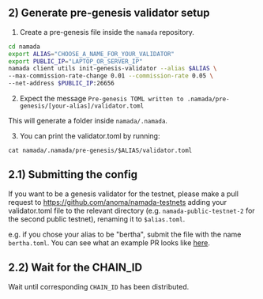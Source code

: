 ## 2) Generate pre-genesis validator setup

1. Create a pre-genesis file inside the `namada` repository.
``` bash
cd namada
export ALIAS="CHOOSE_A_NAME_FOR_YOUR_VALIDATOR"
export PUBLIC_IP="LAPTOP_OR_SERVER_IP"
namada client utils init-genesis-validator --alias $ALIAS \
--max-commission-rate-change 0.01 --commission-rate 0.05 \
--net-address $PUBLIC_IP:26656
```
2. Expect the message `Pre-genesis TOML written to .namada/pre-genesis/[your-alias]/validator.toml`

This will generate a folder inside `namada/.namada`.

3. You can print the validator.toml by running: 

`cat namada/.namada/pre-genesis/$ALIAS/validator.toml`

## 2.1) Submitting the config
If you want to be a genesis validator for the testnet, please make a pull request to https://github.com/anoma/namada-testnets adding your validator.toml file to the relevant directory (e.g. `namada-public-testnet-2` for the second public testnet), renaming it to `$alias.toml`. 

e.g. if you chose your alias to be "bertha", submit the file with the name `bertha.toml`. You can see what an example PR looks like [here](https://github.com/anoma/namada-testnets/pull/29).

## 2.2) Wait for the CHAIN_ID
Wait until corresponding `CHAIN_ID` has been distributed.
